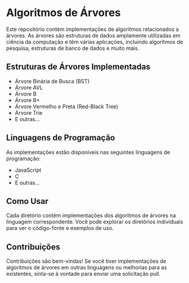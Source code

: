 # Algoritmos de Árvores

Este repositório contém implementações de algoritmos relacionados a árvores. As árvores são estruturas de dados amplamente utilizadas em ciência da computação e têm várias aplicações, incluindo algoritmos de pesquisa, estruturas de banco de dados e muito mais.

## Estruturas de Árvores Implementadas

- Árvore Binária de Busca (BST)
- Árvore AVL
- Árvore B
- Árvore B+
- Árvore Vermelho e Preta (Red-Black Tree)
- Árvore Trie
- E outras...

## Linguagens de Programação

As implementações estão disponíveis nas seguintes linguagens de programação:

- JavaScript
- C
- E outras...

## Como Usar

Cada diretório contém implementações dos algoritmos de árvores na linguagem correspondente. Você pode explorar os diretórios individuais para ver o código-fonte e exemplos de uso.

## Contribuições

Contribuições são bem-vindas! Se você tiver implementações de algoritmos de árvores em outras linguagens ou melhorias para as existentes, sinta-se à vontade para enviar uma solicitação pull.



